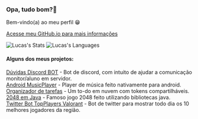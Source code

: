 ### Opa, tudo bom?👋
Bem-vindo(a) ao meu perfil 😁<br>

[Acesse meu GitHub.io para mais informações](https://lucasgsa.github.io)

![Lucas's Stats](https://github-readme-stats.vercel.app/api?username=lucasgsa&show_icons=true&theme=radical)
![Lucas's Languages](https://github-readme-stats.vercel.app/api/top-langs/?username=lucasgsa&layout=compact&theme=radical)

#### Alguns dos meus projetos:<br>
[Dúvidas Discord BOT](https://github.com/lucasgsa/DuvidasBot) - Bot de discord, com intuito de ajudar a comunicação monitor/aluno em servidor.<br>
[Android MusicPlayer](https://github.com/lucasgsa/AndroidMusicPlayerKPNz/blob/master/README.md) - Player de música feito nativamente para android.<br>
[Organizador de tarefas](https://organizadordetarefas.netlify.app/) - Um to-do em nuvem com tokens compartilháveis.<br>
[2048 em Java](https://github.com/lucasgsa/2048Java) - Famoso jogo 2048 feito utilizando bibliotecas java.<br>
[Twitter Bot TopPlayers Valorant](https://twitter.com/vlrtopbr) - Bot de twitter para mostrar todo dia os 10 melhores jogadores da região.<br>

